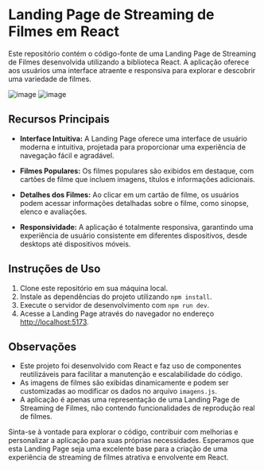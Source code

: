 # Landing Page de Streaming de Filmes em React

Este repositório contém o código-fonte de uma Landing Page de Streaming de Filmes desenvolvida utilizando a biblioteca React. A aplicação oferece aos usuários uma interface atraente e responsiva para explorar e descobrir uma variedade de filmes.

![image](https://firebasestorage.googleapis.com/v0/b/storage-1cbb2.appspot.com/o/Captura%20de%20tela%202023-08-07%20204610.png?alt=media&token=fb041c40-a95a-48ee-af50-7e60d94dd161)
![image](https://firebasestorage.googleapis.com/v0/b/storage-1cbb2.appspot.com/o/Captura%20de%20tela%202023-08-07%20204640.png?alt=media&token=9db15fad-23a1-4696-af1d-8c30dc7439bf)

## Recursos Principais

- **Interface Intuitiva:** A Landing Page oferece uma interface de usuário moderna e intuitiva, projetada para proporcionar uma experiência de navegação fácil e agradável.

- **Filmes Populares:** Os filmes populares são exibidos em destaque, com cartões de filme que incluem imagens, títulos e informações adicionais.

- **Detalhes dos Filmes:** Ao clicar em um cartão de filme, os usuários podem acessar informações detalhadas sobre o filme, como sinopse, elenco e avaliações.

- **Responsividade:** A aplicação é totalmente responsiva, garantindo uma experiência de usuário consistente em diferentes dispositivos, desde desktops até dispositivos móveis.

## Instruções de Uso

1. Clone este repositório em sua máquina local.
2. Instale as dependências do projeto utilizando `npm install`.
3. Execute o servidor de desenvolvimento com `npm run dev`.
4. Acesse a Landing Page através do navegador no endereço [http://localhost:5173](http://localhost:5173).

## Observações

- Este projeto foi desenvolvido com React e faz uso de componentes reutilizáveis para facilitar a manutenção e escalabilidade do código.
- As imagens de filmes são exibidas dinamicamente e podem ser customizadas ao modificar os dados no arquivo `imagens.js`.
- A aplicação é apenas uma representação de uma Landing Page de Streaming de Filmes, não contendo funcionalidades de reprodução real de filmes.

Sinta-se à vontade para explorar o código, contribuir com melhorias e personalizar a aplicação para suas próprias necessidades. Esperamos que esta Landing Page seja uma excelente base para a criação de uma experiência de streaming de filmes atrativa e envolvente em React.

